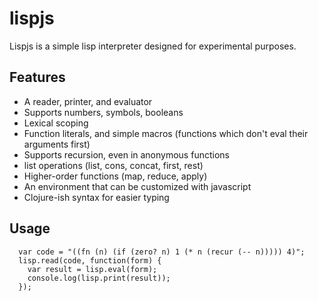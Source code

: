 # lispjs

Lispjs is a simple lisp interpreter designed for experimental purposes.

## Features
* A reader, printer, and evaluator
* Supports numbers, symbols, booleans
* Lexical scoping
* Function literals, and simple macros (functions which don't eval their arguments first)
* Supports recursion, even in anonymous functions
* list operations (list, cons, concat, first, rest)
* Higher-order functions (map, reduce, apply)
* An environment that can be customized with javascript
* Clojure-ish syntax for easier typing

## Usage
```
  var code = "((fn (n) (if (zero? n) 1 (* n (recur (-- n))))) 4)";
  lisp.read(code, function(form) {
    var result = lisp.eval(form);
    console.log(lisp.print(result));
  });
  ```
  
